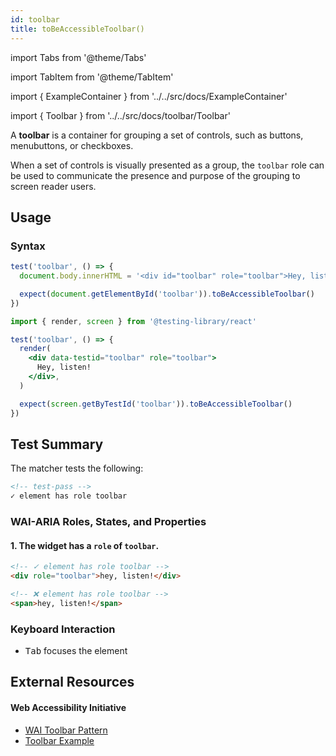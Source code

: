 ```yaml
---
id: toolbar
title: toBeAccessibleToolbar()
---
```


import Tabs from '@theme/Tabs'

import TabItem from '@theme/TabItem'

import { ExampleContainer } from '../../src/docs/ExampleContainer'

import { Toolbar } from '../../src/docs/toolbar/Toolbar'

<div className="intro-text">A <strong>toolbar</strong> is a container for grouping a set of controls, such as buttons, menubuttons, or checkboxes.</div>

When a set of controls is visually presented as a group, the `toolbar` role can be used to communicate the presence and purpose of the grouping to screen reader users.

<ExampleContainer>
<Toolbar />
</ExampleContainer>

## Usage

### Syntax

<Tabs>
<TabItem label="Vanilla JS" value="js">

```js
test('toolbar', () => {
  document.body.innerHTML = '<div id="toolbar" role="toolbar">Hey, listen!</div>'

  expect(document.getElementById('toolbar')).toBeAccessibleToolbar()
})
```

</TabItem>
<TabItem default label="React + Testing Library" value="rtl">

```jsx
import { render, screen } from '@testing-library/react'

test('toolbar', () => {
  render(
    <div data-testid="toolbar" role="toolbar">
      Hey, listen!
    </div>,
  )

  expect(screen.getByTestId('toolbar')).toBeAccessibleToolbar()
})
```

</TabItem>
</Tabs>

## Test Summary

The matcher tests the following:

```html
<!-- test-pass -->
✓ element has role toolbar
```

### WAI-ARIA Roles, States, and Properties

#### 1. The widget has a `role` of `toolbar`.

```html
<!-- ✓ element has role toolbar -->
<div role="toolbar">hey, listen!</div>

<!-- ❌ element has role toolbar -->
<span>hey, listen!</span>
```

### Keyboard Interaction

- <kbd>Tab</kbd> focuses the element

## External Resources

#### Web Accessibility Initiative

- [WAI Toolbar Pattern](https://www.w3.org/WAI/ARIA/apg/patterns/toolbar/)
- [Toolbar Example](https://www.w3.org/WAI/ARIA/apg/example-index/toolbar/toolbar.html)

